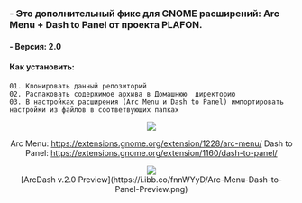 ### - Это дополнительный фикс для GNOME расширений: Arc Menu + Dash to Panel от проекта PLAFON. 

#### - Версия: 2.0

#### Как установить:

```
01. Клонировать данный репозиторий 
02. Распаковать содержимое архива в Домашнюю  директорию
03. В настройках расширения (Arc Menu и Dash to Panel) импортировать настройки из файлов в соответвующих папках
```
<center><img src="https://i.ibb.co/qB2X3mF/arc-settings.gif">

Arc Menu: https://extensions.gnome.org/extension/1228/arc-menu/
Dash to Panel: https://extensions.gnome.org/extension/1160/dash-to-panel/

<img src="https://i.ibb.co/fnnWYyD/Arc-Menu-Dash-to-Panel-Preview.png">

<center>[ArcDash v.2.0 Preview](https://i.ibb.co/fnnWYyD/Arc-Menu-Dash-to-Panel-Preview.png)

